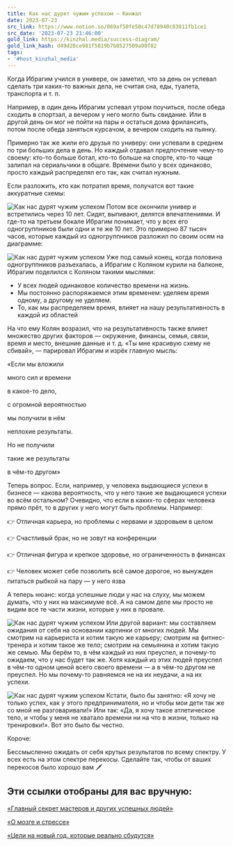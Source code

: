 ```yaml
---
title: Как нас дурят чужим успехом — Кинжал
date: 2023-07-23
src_link: https://www.notion.so/069af50fe50c47d78940c83011fb1ce1
src_date: '2023-07-23 21:46:00'
gold_link: https://kinzhal.media/success-diagram/
gold_link_hash: d49d20ce981f5819b7b8527509a90f82
tags:
- '#host_kinzhal_media'
---
```



Когда Ибрагим учился в универе, он заметил, что за день он успевал сделать три каких-то важных дела, не считая сна, еды, туалета, транспорта и т. п. 


Например, в один день Ибрагим успевал утром поучиться, после обеда сходить в спортзал, а вечером у него могло быть свидание. Или в другой день он мог не пойти на пары и остаться дома фрилансить, потом после обеда заняться курсачом, а вечером сходить на пьянку.


Примерно так же жили его друзья по универу: они успевали в среднем по три больших дела в день. Но каждый отдавал предпочтение чему-то своему: кто-то больше ботал, кто-то больше на спорте, кто-то чаще залипал на сериальчики в общаге. Времени было у всех одинаково, просто каждый распределял его так, как считал нужным. 


Если разложить, кто как потратил время, получатся вот такие аккуратные схемы: 


![](https://kinzhal.media/wp-content/uploads/2022/01/read-less-_1.png "Как нас дурят чужим успехом")
Потом все окончили универ и встретились через 10 лет. Сидят, выпивают, делятся впечатлениями. И где-то на третьем бокале Ибрагим понимает, что у всех его одногруппников были одни и те же 10 лет. Это примерно 87 тысяч часов, которые каждый из одногруппников разложил по своим осям на диаграмме: 


![](https://kinzhal.media/wp-content/uploads/2022/01/read-less-_1-1.png "Как нас дурят чужим успехом")
Уже под самый конец, когда половина одногруппников разъехалась, а Ибрагим с Коляном курили на балконе, Ибрагим поделился с Коляном такими мыслями: 


* У всех людей одинаковое количество времени на жизнь.
* Мы постоянно распоряжаемся этим временем: уделяем время одному, а другому не уделяем.
* То, как мы распределяем время, влияет на нашу результативность в каждой из областей


На что ему Колян возразил, что на результативность также влияет множество других факторов — окружение, финансы, семья, связи, время и место, внешние данные и т. д. «Ты мне красивую схему не сбивай», — парировал Ибрагим и изрёк главную мысль:


«Если мы вложили


много сил и времени

в какое-то дело,

с огромной вероятностью

мы получили в нём

неплохие результаты.

Но не получили

такие же результаты

в чём-то другом»

Теперь вопрос. Если, например, у человека выдающиеся успехи в бизнесе — какова вероятность, что у него такие же выдающиеся успехи во всём остальном? Очевидно, что если в каких-то сферах человека прямо прёт, то в других у него могут быть проблемы. Например: 


👉 Отличная карьера, но проблемы с нервами и здоровьем в целом


👉 Счастливый брак, но не зовут на конференции


👉 Отличная фигура и крепкое здоровье, но ограниченность в финансах


👉 Человек может себе позволить всё самое дорогое, но вынужден питаться рыбкой на пару — у него язва


А теперь нюанс: когда успешные люди у нас на слуху, мы можем думать, что у них на максимуме всё. А на самом деле мы просто не видим все те части жизни, которые у них в провале.


![](https://kinzhal.media/wp-content/uploads/2022/01/read-less-_1-3.png "Как нас дурят чужим успехом")
Или другой вариант: мы составляем ожидания от себя на основании картинки от многих людей. Мы смотрим на карьериста и хотим такую же карьеру; смотрим на фитнес-тренера и хотим такое же тело; смотрим на семьянина и хотим такую же семью. Мы берём то, в чём каждый из них преуспел, и почему-то ожидаем, что у нас будет так же. Хотя каждый из этих людей преуспел в чём-то одном ценой всего своего времени — а в чём-то другом не преуспел. Но мы почему-то равняемся не на их неудачи, а на их успехи. 


![](https://kinzhal.media/wp-content/uploads/2022/01/read-less-_1-2.png "Как нас дурят чужим успехом")
Кстати, было бы занятно: «Я хочу не только успех, как у этого предпринимателя, но и чтобы мои дети так же со мной не разговаривали!» Или так: «Да, я хочу такое атлетическое тело, и чтобы у меня не хватало времени ни на что в жизни, только на тренировки!». Вот это было бы честно. 


Короче:


Бессмысленно ожидать от себя крутых результатов по всему спектру. У всех есть на этом спектре перекосы. Сделайте так, чтобы от ваших перекосов было хорошо вам 🗡


Эти ссылки отобраны для вас вручную:
------------------------------------


[«Главный секрет мастеров и других успешных людей»](https://kinzhal.media/postepenno/)


[«О мозге и стрессе»](https://kinzhal.media/lecture-stress/)


[«Цели на новый год, которые реально сбудутся»](https://kinzhal.media/resolutions/)